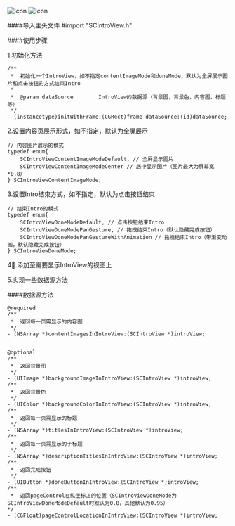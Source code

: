 ![icon](http://img03.taobaocdn.com/imgextra/i3/135480037/TB25exvcpXXXXccXpXXXXXXXXXX_!!135480037.gif)
![icon](http://img03.taobaocdn.com/imgextra/i3/135480037/TB2czukcpXXXXabXpXXXXXXXXXX_!!135480037.gif)

####导入主头文件
    #import "SCIntroView.h"
    
####使用步骤

1.初始化方法

    /**
     *  初始化一个IntroView，如不指定contentImageMode和doneMode，默认为全屏展示图片和点击按钮的方式结束Intro
     *
     *  @param dataSource        IntroView的数据源（背景图，背景色，内容图，标题等）
     */
    - (instancetype)initWithFrame:(CGRect)frame dataSource:(id)dataSource;


2.设置内容页展示形式，如不指定，默认为全屏展示

    // 内容图片展示的模式
    typedef enum{
        SCIntroViewContentImageModeDefault, // 全屏显示图片
        SCIntroViewContentImageModeCenter // 居中显示图片（图片最大为屏幕宽*0.8）
    } SCIntroViewContentImageMode;
    
3.设置Intro结束方式，如不指定，默认为点击按钮结束
    
    // 结束Intro的模式
    typedef enum{
        SCIntroViewDoneModeDefault, // 点击按钮结束Intro
        SCIntroViewDoneModePanGesture, // 拖拽结束Intro（默认隐藏完成按钮）
        SCIntroViewDoneModePanGestureWithAnimation // 拖拽结束Intro（带渐变动画，默认隐藏完成按钮）
    } SCIntroViewDoneMode;
    
4.添加至需要显示IntroView的视图上

5.实现一些数据源方法

####数据源方法

    @required
    /**
     *  返回每一页需显示的内容图
     */
    - (NSArray *)contentImagesInIntroView:(SCIntroView *)introView;
    
    
    @optional
    /**
     *  返回背景图
     */
    - (UIImage *)backgroundImageInIntroView:(SCIntroView *)introView;
    /** 
     *  返回背景色 
     */
    - (UIColor *)backgroundColorInIntroView:(SCIntroView *)introView;
    /**
     *  返回每一页需显示的标题
     */
    - (NSArray *)titlesInIntroView:(SCIntroView *)introView;
    /**
     *  返回每一页需显示的子标题
     */
    - (NSArray *)descriptionTitlesInIntroView:(SCIntroView *)introView;
    /**
     *  返回完成按钮
     */
    - (UIButton *)doneButtonInIntroView:(SCIntroView *)introView;    
    /** 
     *  返回pageControl在纵坐标上的位置（SCIntroViewDoneMode为SCIntroViewDoneModeDefault时默认为0.8，其他默认为0.95） 
    */
    - (CGFloat)pageControlLocationInIntroView:(SCIntroView *)introView;
